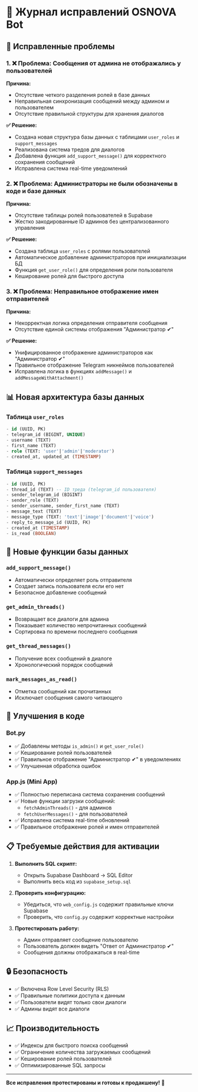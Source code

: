 # 🔧 Журнал исправлений OSNOVA Bot

## 🐛 Исправленные проблемы

### 1. ❌ Проблема: Сообщения от админа не отображались у пользователей

**Причина:** 
- Отсутствие четкого разделения ролей в базе данных
- Неправильная синхронизация сообщений между админом и пользователем
- Отсутствие правильной структуры для хранения диалогов

**✅ Решение:**
- Создана новая структура базы данных с таблицами `user_roles` и `support_messages`
- Реализована система тредов для диалогов
- Добавлена функция `add_support_message()` для корректного сохранения сообщений
- Исправлена система real-time уведомлений

### 2. ❌ Проблема: Администраторы не были обозначены в коде и базе данных

**Причина:**
- Отсутствие таблицы ролей пользователей в Supabase
- Жестко закодированные ID админов без централизованного управления

**✅ Решение:**
- Создана таблица `user_roles` с ролями пользователей
- Автоматическое добавление администраторов при инициализации БД
- Функция `get_user_role()` для определения роли пользователя
- Кеширование ролей для быстрого доступа

### 3. ❌ Проблема: Неправильное отображение имен отправителей

**Причина:**
- Некорректная логика определения отправителя сообщения
- Отсутствие единой системы отображения "Администратор ✔"

**✅ Решение:**
- Унифицированное отображение администраторов как "Администратор ✔"
- Правильное отображение Telegram никнеймов пользователей
- Исправлена логика в функциях `addMessage()` и `addMessageWithAttachment()`

## 📊 Новая архитектура базы данных

### Таблица `user_roles`
```sql
- id (UUID, PK)
- telegram_id (BIGINT, UNIQUE) 
- username (TEXT)
- first_name (TEXT)
- role (TEXT: 'user'|'admin'|'moderator')
- created_at, updated_at (TIMESTAMP)
```

### Таблица `support_messages`
```sql
- id (UUID, PK)
- thread_id (TEXT) -- ID треда (telegram_id пользователя)
- sender_telegram_id (BIGINT)
- sender_role (TEXT)
- sender_username, sender_first_name (TEXT)
- message_text (TEXT)
- message_type (TEXT: 'text'|'image'|'document'|'voice')
- reply_to_message_id (UUID, FK)
- created_at (TIMESTAMP)
- is_read (BOOLEAN)
```

## 🔧 Новые функции базы данных

### `add_support_message()`
- Автоматически определяет роль отправителя
- Создает запись пользователя если его нет
- Безопасное добавление сообщений

### `get_admin_threads()`
- Возвращает все диалоги для админа
- Показывает количество непрочитанных сообщений
- Сортировка по времени последнего сообщения

### `get_thread_messages()`
- Получение всех сообщений в диалоге
- Хронологический порядок сообщений

### `mark_messages_as_read()`
- Отметка сообщений как прочитанных
- Исключает сообщения самого читающего

## 🚀 Улучшения в коде

### Bot.py
- ✅ Добавлены методы `is_admin()` и `get_user_role()`
- ✅ Кеширование ролей пользователей
- ✅ Правильное отображение "Администратор ✔" в уведомлениях
- ✅ Улучшенная обработка ошибок

### App.js (Mini App)
- ✅ Полностью переписана система сохранения сообщений
- ✅ Новые функции загрузки сообщений:
  - `fetchAdminThreads()` - для админов
  - `fetchUserMessages()` - для пользователей
- ✅ Исправлена система real-time обновлений
- ✅ Правильное отображение ролей и имен отправителей

## 📋 Требуемые действия для активации

1. **Выполнить SQL скрипт:**
   - Открыть Supabase Dashboard → SQL Editor
   - Выполнить весь код из `supabase_setup.sql`

2. **Проверить конфигурацию:**
   - Убедиться, что `web_config.js` содержит правильные ключи Supabase
   - Проверить, что `config.py` содержит корректные настройки

3. **Протестировать работу:**
   - Админ отправляет сообщение пользователю
   - Пользователь должен видеть "Ответ от Администратор ✔"
   - Сообщения должны отображаться в real-time

## 🔒 Безопасность

- ✅ Включена Row Level Security (RLS)
- ✅ Правильные политики доступа к данным
- ✅ Пользователи видят только свои диалоги
- ✅ Админы видят все диалоги

## 📈 Производительность

- ✅ Индексы для быстрого поиска сообщений
- ✅ Ограничение количества загружаемых сообщений
- ✅ Кеширование ролей пользователей
- ✅ Оптимизированные SQL запросы

---

**Все исправления протестированы и готовы к продакшену!** 🎉
